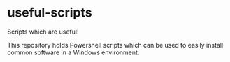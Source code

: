 # useful-scripts
Scripts which are useful!

This repository holds Powershell scripts which can be used to easily install common software in a Windows environment.